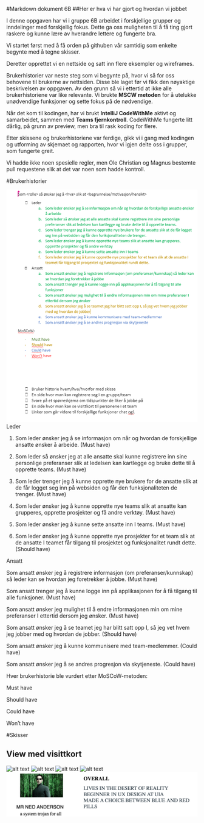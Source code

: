 #Markdown dokument 6B
##Her er hva vi har gjort og hvordan vi jobbet

<p>I denne oppgaven har vi i gruppe 6B arbeidet i forskjellige grupper og inndelinger med forskjellig fokus. 
Dette ga oss muligheten til å få ting gjort raskere og kunne lære av hverandre lettere og fungerte bra.</p>
<p>Vi startet først med å få orden på githuben vår samtidig som enkelte begynte med å tegne skisser.
<p>Deretter opprettet vi en nettside og satt inn flere eksempler og wireframes.</p>
<p>Brukerhistorier var neste steg som vi begynte på, hvor vi så for oss behovene til brukerne av nettsiden. Disse ble laget før vi fikk den nøyaktige beskrivelsen av oppgaven. Av den grunn så vi i ettertid at ikke alle brukerhistoriene var like relevante. 
Vi brukte <b>MSCW metoden</b> for å utelukke unødvendige funksjoner og sette fokus på de nødvendige.</p>
<p>Når det kom til kodingen, har vi brukt <b>IntelliJ CodeWithMe</b> aktivt og samarbeidet, sammen med <b>Teams fjernkontroll</b>.
CodeWithMe fungerte litt dårlig, på grunn av preview, men bra til rask koding for flere.</p>
Etter skissene og brukerhistoriene var ferdige, gikk vi i gang med kodingen og utforming av skjemaet og rapporten, hvor vi igjen delte oss i grupper, som fungerte greit.
<p>Vi hadde ikke noen spesielle regler, men Ole Christian og Magnus bestemte pull requestene slik at det var noen som hadde kontroll.</p>




#Brukerhistorier

![alt text](https://raw.githubusercontent.com/Gruppe-6B/Gruppe-6B.github.io/visittkort/img.png) 
Leder 

1. Som leder ønsker jeg å se informasjon om når og hvordan de forskjellige ansatte ønsker å arbeide. (Must have)

2. Som leder så ønsker jeg at alle ansatte skal kunne registrere inn sine personlige preferanser slik at ledelsen kan kartlegge og bruke dette til å opprette teams. (Must have)

3. Som leder trenger jeg å kunne opprette nye brukere for de ansatte slik at de får logget seg inn på websiden og får den funksjonaliteten de trenger. (Must have)

4. Som leder ønsker jeg å kunne opprette nye teams slik at ansatte kan grupperes, opprette prosjekter og få andre verktøy. (Must have)

5. Som leder ønsker jeg å kunne sette ansatte inn I teams. (Must have)

6. Som leder ønsker jeg å kunne opprette nye prosjekter for et team slik at de ansatte I teamet får tilgang til prosjektet og funksjonalitet rundt dette. (Should have)

Ansatt 

Som ansatt ønsker jeg å registrere informasjon (om preferanser/kunnskap) så leder kan se hvordan jeg foretrekker å jobbe. (Must have)

Som ansatt trenger jeg å kunne logge inn på applikasjonen for å få tilgang til alle funksjoner. (Must have)

Som ansatt ønsker jeg mulighet til å endre informasjonen min om mine preferanser I ettertid dersom jeg ønsker. (Must have)  

Som ansatt ønsker jeg å se teamet jeg har blitt satt opp I, så jeg vet hvem jeg jobber med og hvordan de jobber. (Should have)

Som ansatt ønsker jeg å kunne kommunisere med team-medlemmer. (Could have)

Som ansatt ønsker jeg å se andres progresjon via skytjeneste. (Could have)


Hver brukerhistorie ble vurdert etter MoSCoW-metoden: 

Must have 

Should have 

Could have 

Won’t have 


#Skisser

## View med visittkort
![alt text](https://github.com/Gruppe-6B/is114/blob/main/Visittkort-design.png?raw=true)
![alt text](https://github.com/Gruppe-6B/is114/blob/main/Visittkort-design%202.png?raw=true)
![alt text](https://github.com/Gruppe-6B/is114/blob/main/Visittkort-design%203.png?raw=true)
![alt text](https://github.com/Gruppe-6B/is114/blob/main/Visittkort-design%204.png?raw=true)
![alt text](https://github.com/Gruppe-6B/Gruppe-6B.github.io/blob/2c52d8c2330b6167edeade0a8b20f2a8fe9972f3/VISITBILETTE.png?raw=true)


